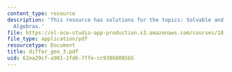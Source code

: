 ```yaml
---
content_type: resource
description: 'This resource has solutions for the topics: Solvable and Nilpotent Lie
  Algebras.'
file: https://ol-ocw-studio-app-production.s3.amazonaws.com/courses/18-755-introduction-to-lie-groups-fall-2004/62ea29cfa9012fd67ffecc93068085b5_differ_geo_3.pdf
file_type: application/pdf
resourcetype: Document
title: differ_geo_3.pdf
uid: 62ea29cf-a901-2fd6-7ffe-cc93068085b5
---
```

